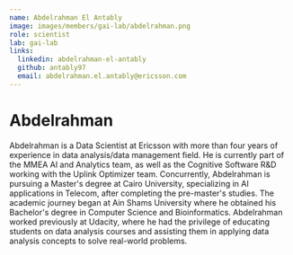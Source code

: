 ```yaml
---
name: Abdelrahman El Antably
image: images/members/gai-lab/abdelrahman.png
role: scientist
lab: gai-lab
links:
  linkedin: abdelrahman-el-antably
  github: antably97
  email: abdelrahman.el.antably@ericsson.com
---
```


# Abdelrahman

Abdelrahman is a Data Scientist at Ericsson with more than four years of experience in data analysis/data management field. He is currently part of the MMEA AI and Analytics team, as well as the Cognitive Software R&D working with the Uplink Optimizer team. Concurrently, Abdelrahman is pursuing a Master's degree at Cairo University, specializing in AI applications in Telecom, after completing the pre-master's studies. The academic journey began at Ain Shams University where he obtained his Bachelor's degree in Computer Science and Bioinformatics. Abdelrahman worked previously at Udacity, where he had the privilege of educating students on data analysis courses and assisting them in applying data analysis concepts to solve real-world problems.
